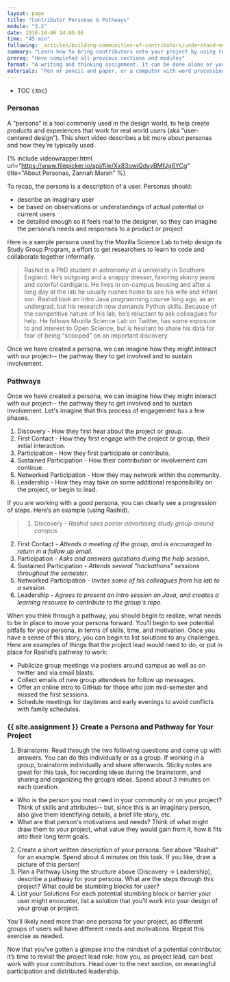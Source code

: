 ```yaml
---
layout: page
title: "Contributor Personas & Pathways"
module: "3.2"
date: 2016-10-06 14:05:56
time: "45 min"
following: _articles/building-communities-of-contributors/understand-meaningful-participation-and-distributed-leadership.md
summary: "Learn how to bring contributors onto your project by using tools called \"personas\" and \"pathways.\" These tools will help you plan and test how you'll interact with new contributors, and imagine what is really involved for the contributor to succeed."
prereq: "Have completed all previous sections and modules"
format: "A writing and thinking assignment. It can be done alone or you can invite a supporter or community member to help!"
materials: "Pen or pencil and paper, or a computer with word processing software"
---
```

* TOC
{:toc}

### Personas

A “persona” is a tool commonly used in the design world, to help create products and experiences that work for real world users (aka “user-centered design”). This short video describes a bit more about personas and how they're typically used.

{% include videowrapper.html
  url="https://www.filepicker.io/api/file/Xx83owiQdyyBMfJg6YCg"
  title="About Personas, Zannah Marsh" %}

To recap, the persona is a description of a user. Personas should:

*   describe an imaginary user
*   be based on observations or understandings of actual potential or current users
*   be detailed enough so it feels real to the designer, so they can imagine the persona’s needs and responses to a product or project

Here is a sample persona used by the Mozilla Science Lab to help design its Study Group Program, a effort to get researchers to learn to code and collaborate together informally.

>Rashid is a PhD student in astronomy at a university in Southern England. He’s outgoing and a snappy dresser, favoring skinny jeans and colorful cardigans. He lives in on-campus housing and after a long day at the lab he usually rushes home to see his wife and infant son. Rashid took an intro Java programming course long ago, as an undergrad, but his research now demands Python skills. Because of the competitive nature of his lab, he’s reluctant to ask colleagues for help. He follows Mozilla Science Lab on Twitter, has some exposure to and interest to Open Science, but is hesitant to share his data for fear of being “scooped” on an important discovery.

Once we have created a persona, we can imagine how they might interact with our project-- the pathway they to get involved and to sustain involvement.

### Pathways

Once we have created a persona, we can imagine how they might interact with our project-- the pathway they to get involved and to sustain involvement. Let's imagine that this process of engagement has a few phases.

1.  Discovery - How they first hear about the project or group.
2.  First Contact - How they first engage with the project or group, their initial interaction.
3.  Participation - How they first participate or contribute.
4.  Sustained Participation - How their contribution or involvement can continue.
5.  Networked Participation - How they may network within the community.
6.  Leadership - How they may take on some additional responsibility on the project, or begin to lead.

If you are working with a good persona, you can clearly see a progression of steps. Here’s an example (using Rashid).

>1.  Discovery - _Rashid sees poster advertising study group around campus._
2.  First Contact - _Attends a meeting of the group, and is encouraged to return in a follow up email._
3.  Participation - _Asks and answers questions during the help session._
4.  Sustained Participation - _Attends several "hackathons" sessions throughout the semester._
5.  Networked Participation - _Invites some of his colleagues from his lab to a session._
6.  Leadership - _Agrees to present an intro session on Java, and creates a learning resource to contribute to the group's repo._

When you think through a pathway, you should begin to realize, what needs to be in place to move your persona forward. You’ll begin to see potential pitfalls for your persona, in terms of skills, time, and motivation. Once you have a sense of this story, you can begin to list solutions to any challenges. Here are examples of things that the project lead would need to do, or put in place for Rashid’s pathway to work:

*   Publicize group meetings via posters around campus as well as on twitter and via email blasts.
*   Collect emails of new group attendees for follow up messages.
*   Offer an online intro to GitHub for those who join mid-semester and missed the first sessions.
*   Schedule meetings for daytimes and early evenings to avoid conflicts with family schedules.

### {{ site.assignment }} Create a Persona and Pathway for Your Project

1. Brainstorm. Read through the two following questions and come up with answers. You can do this individually or as a group. If working in a group, brainstorm individually and share afterwards. Sticky notes are great for this task, for recording ideas during the brainstorm, and sharing and organizing the group’s ideas. Spend about 3 minutes on each question.
  *   Who is the person you most need in your community or on your project? Think of skills and attributes-- but, since this is an imaginary person, also give them identifying details, a brief life story, etc.
  *   What are that person's motivations and needs? Think of what might draw them to your project, what value they would gain from it, how it fits into their long term goals.

2. Create a short written description of your persona. See above "Rashid" for an example. Spend about 4 minutes on this task. If you like, draw a picture of this person!
3. Plan a Pathway Using the structure above (Discovery → Leadership), describe a pathway for your persona. What are the steps through this project? What could be stumbling blocks for user?
4. List your Solutions For each potential stumbling block or barrier your user might encounter, list a solution that you'll work into your design of your group or project.

You’ll likely need more than one persona for your project, as different groups of users will have different needs and motivations. Repeat this exercise as needed.

Now that you’ve gotten a glimpse into the mindset of a potential contributor, it’s time to revisit the project lead role: how you, as project lead, can best work with your contributors. Head over to the next section, on meaningful participation and distributed leadership.
